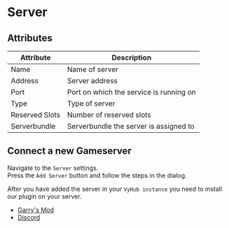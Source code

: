 # Server

## Attributes

| Attribute      | Description                             |
|----------------|-----------------------------------------|
| Name           | Name of server                          |
| Address        | Server address                          |
| Port           | Port on which the service is running on |
| Type           | Type of server                          |
| Reserved Slots | Number of reserved slots                |
| Serverbundle   | Serverbundle the server is assigned to  |

## Connect a new Gameserver

Navigate to the `Server` settings.  
Press the `Add Server` button and follow the steps in the dialog.

After you have added the server in your `VyHub instance` you need to install our plugin on your server.  

- [Garry's Mod](../game/gmod.md)
- [Discord](../game/discord.md)
